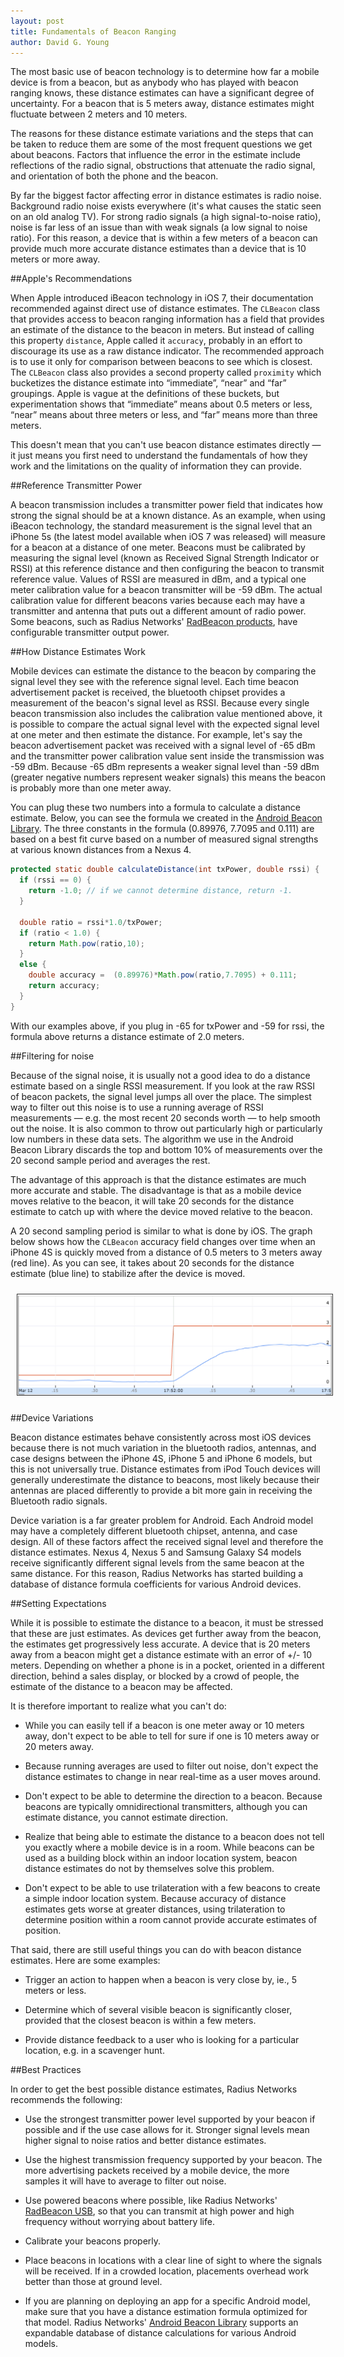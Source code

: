```yaml
---
layout: post
title: Fundamentals of Beacon Ranging
author: David G. Young
---
```


The most basic use of beacon technology is to determine how far a mobile device is from a beacon, but as anybody who has played with beacon ranging knows, these distance estimates can have a significant degree of uncertainty.  For a beacon that is 5 meters away, distance estimates might fluctuate between 2 meters and 10 meters.  

The reasons for these distance estimate variations and the steps that can be taken to reduce them are some of the most frequent questions we get about beacons.  Factors that influence the error in the estimate include reflections of the radio signal, obstructions that attenuate the radio signal, and orientation of both the phone and the beacon.  

By far the biggest factor affecting error in distance estimates is radio noise.  Background radio noise exists everywhere (it's what causes the static seen on an old analog TV).  For strong radio signals (a high signal-to-noise ratio), noise is far less of an issue than with weak signals (a low signal to noise ratio).  For this reason, a device that is within a few meters of a beacon can provide much more accurate distance estimates than a device that is 10 meters or more away.

##Apple's Recommendations

When Apple introduced iBeacon technology in iOS 7, their documentation recommended against direct use of distance estimates.  The `CLBeacon` class that provides access to beacon ranging information has a field that provides an estimate of the distance to the beacon in meters.   But instead of calling this property `distance`, Apple called it `accuracy`, probably in an effort to discourage its use as a raw distance indicator.  The recommended approach is to use it only for comparison between beacons to see which is closest.  The `CLBeacon` class also provides a second property called `proximity` which bucketizes the distance estimate into “immediate”, “near” and “far” groupings.  Apple is vague at the definitions of these buckets, but experimentation shows that “immediate” means about 0.5 meters or less, “near” means about three meters or less, and “far” means more than three meters.

This doesn't mean that you can't use beacon distance estimates directly — it just means you first need to understand the fundamentals of how they work and the limitations on the quality of information they can provide.

##Reference Transmitter Power

A beacon transmission includes a transmitter power field that indicates how strong the signal should be at a known distance.  As an example, when using iBeacon technology, the standard measurement is the signal level that an iPhone 5s (the latest model available when iOS 7 was released) will measure for a beacon at a distance of one meter.  Beacons must be calibrated  by measuring the signal level (known as Received Signal Strength Indicator or RSSI) at this reference distance and then configuring the beacon to transmit reference value.  Values of RSSI are measured in dBm, and a typical one meter calibration value for a beacon transmitter will be -59 dBm.  The actual calibration value for different beacons varies because each may have a transmitter and antenna that puts out a different amount of radio power.  Some beacons, such as Radius Networks' [RadBeacon products](http://store.radiusnetworks.com/), have configurable transmitter output power.

##How Distance Estimates Work

Mobile devices can estimate the distance to the beacon by comparing the signal level they see with the reference signal level.  Each time beacon advertisement packet is received, the bluetooth chipset provides a measurement of the beacon's signal level as RSSI.  Because every single beacon transmission also includes the calibration value mentioned above, it is possible to compare the actual signal level with the expected signal level at one meter and then estimate the distance.  For example, let's say the beacon advertisement packet was received with a signal level of -65 dBm and the transmitter power calibration value sent inside the transmission was -59 dBm.  Because -65 dBm represents a weaker signal level than -59 dBm (greater negative numbers represent weaker signals) this means the beacon is probably more than one meter away.  

You can plug these two numbers into a formula to calculate a distance estimate.  Below, you can see the formula we created in the [Android Beacon Library](https://altbeacon.github.io/android-beacon-library/configure.html).  The three constants in the formula (0.89976, 7.7095 and 0.111) are based on a best fit curve based on a number of measured signal strengths at various known distances from a Nexus 4.

```java
protected static double calculateDistance(int txPower, double rssi) {
  if (rssi == 0) {
    return -1.0; // if we cannot determine distance, return -1.
  }

  double ratio = rssi*1.0/txPower;
  if (ratio < 1.0) {
    return Math.pow(ratio,10);
  }
  else {
    double accuracy =  (0.89976)*Math.pow(ratio,7.7095) + 0.111;    
    return accuracy;
  }
} 
```

With our examples above, if you plug in -65 for txPower and -59 for rssi, the formula above returns a distance estimate of 2.0 meters.

##Filtering for noise

Because of the signal noise, it is usually not a good idea to do a distance estimate based on a single RSSI measurement.  If you look at the raw RSSI of beacon packets, the signal level jumps all over the place.  The simplest way to filter out this noise is to use a running average of RSSI measurements — e.g. the most recent 20 seconds worth — to help smooth out the noise.  It is also common to throw out particularly high or particularly low numbers in these data sets.  The algorithm we use in the Android Beacon Library discards the top and bottom 10% of measurements over the 20 second sample period and averages the rest.  

The advantage of this approach is that the distance estimates are much more accurate and stable.  The disadvantage is that as a mobile device moves relative to the beacon, it will take 20 seconds for the distance estimate to catch up with where the device moved relative to the beacon.  

A 20 second sampling period is similar to what is done by iOS.  The graph below shows how the `CLBeacon` accuracy field changes over time when an iPhone 4S is quickly moved from a distance of 0.5 meters to 3 meters away (red line).  As you can see, it takes about 20 seconds for the distance estimate (blue line) to stabilize after the device is moved. 

<img style="margin:10px; border: thin solid #333;" src='/img/ranging-averaging.png'>

##Device Variations

Beacon distance estimates behave consistently across most iOS devices because there is not much variation in the bluetooth radios, antennas, and case designs between the iPhone 4S, iPhone 5 and iPhone 6 models, but this is not universally true.  Distance estimates from iPod Touch devices will generally underestimate the distance to beacons, most likely because their antennas are placed differently to provide a bit more gain in receiving the Bluetooth radio signals.  

Device variation is a far greater problem for Android.  Each Android model may have a completely different bluetooth chipset, antenna, and case design.  All of these factors affect the received signal level and therefore the distance estimates.  Nexus 4, Nexus 5 and Samsung Galaxy S4 models receive significantly different signal levels from the same beacon at the same distance.  For this reason, Radius Networks has started building a database of distance formula coefficients for various Android devices.

##Setting Expectations

While it is possible to estimate the distance to a beacon, it must be stressed that these are just estimates.  As devices get further away from the beacon, the estimates get progressively less accurate.  A device that is 20 meters away from a beacon might get a distance estimate with an error of +/- 10 meters.  Depending on whether a phone is in a pocket, oriented in a different direction, behind a sales display, or blocked by a crowd of people, the estimate of the distance to a beacon may be affected.  

It is therefore important to realize what you can't do:

* While you can easily tell if a beacon is one meter away or 10 meters away, don't expect to be able to tell for sure if one is 10 meters away or 20 meters away.

* Because running averages are used to filter out noise, don't expect the distance estimates to change in near real-time as a user moves around.

* Don't expect to be able to determine the direction to a beacon.  Because beacons are typically omnidirectional transmitters, although you can estimate distance, you cannot estimate direction.

* Realize that being able to estimate the distance to a beacon does not tell you exactly where a mobile device is in a room.  While beacons can be used as a building block within an indoor location system, beacon distance estimates do not by themselves solve this problem.  

* Don't expect to be able to use trilateration with a few beacons to create a simple indoor location system.  Because accuracy of distance estimates gets worse at greater distances, using trilateration to determine position within a room cannot provide accurate estimates of position.

That said, there are still useful things you can do with beacon distance estimates.  Here are some examples:

* Trigger an action to happen when a beacon is very close by, ie., 5 meters or less.

* Determine which of several visible beacon is significantly closer, provided that the closest beacon is within a few meters.

* Provide distance feedback to a user who is looking for a particular location, e.g. in a scavenger hunt.

##Best Practices

In order to get the best possible distance estimates, Radius Networks recommends the following:

* Use the strongest transmitter power level supported by your beacon if possible and if the use case allows for it.  Stronger signal levels mean higher signal to noise ratios and better distance estimates.

* Use the highest transmission frequency supported by your beacon.  The more advertising packets received by a mobile device, the more samples it will have to average to filter out noise.

* Use powered beacons where possible, like Radius Networks' [RadBeacon USB](http://www.radiusnetworks.com/ibeacon/radbeacon/), so that you can transmit at high power and high frequency without worrying about battery life.

* Calibrate your beacons properly.

* Place beacons in locations with a clear line of sight to where the signals will be received.  If in a crowded location, placements overhead work better than those at ground level.

* If you are planning on deploying an app for a specific Android model, make sure that you have a distance estimation formula optimized for that model.  Radius Networks' [Android Beacon Library](https://altbeacon.github.io/android-beacon-library) supports an expandable database of distance calculations for various Android models.
